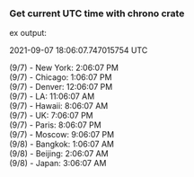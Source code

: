 ### Get current UTC time with chrono crate

ex output:

2021-09-07 18:06:07.747015754 UTC

(9/7) - New York: 2:06:07 PM <br />
(9/7) - Chicago: 1:06:07 PM <br />
(9/7) - Denver: 12:06:07 PM <br />
(9/7) - LA: 11:06:07 AM <br />
(9/7) - Hawaii: 8:06:07 AM <br />
(9/7) - UK: 7:06:07 PM <br />
(9/7) - Paris: 8:06:07 PM <br />
(9/7) - Moscow: 9:06:07 PM <br />
(9/8) - Bangkok: 1:06:07 AM <br />
(9/8) - Beijing: 2:06:07 AM <br />
(9/8) - Japan: 3:06:07 AM <br />
